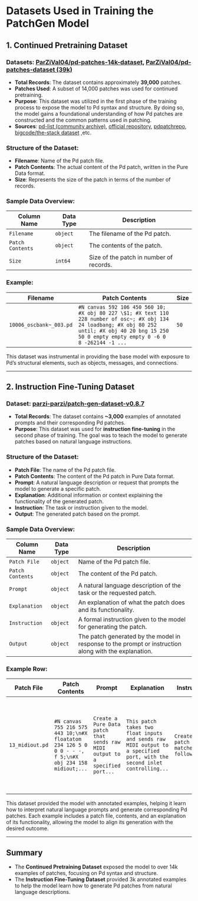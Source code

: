 # Datasets Used in Training the PatchGen Model

## 1. Continued Pretraining Dataset
### Datasets: [ParZiVal04/pd-patches-14k-dataset](https://huggingface.co/datasets/ParZiVal04/Pd-patches-14k-dataset), [ParZiVal04/pd-patches-dataset (39k)](https://huggingface.co/datasets/ParZiVal04/pd-patches-dataset)

- **Total Records**: The dataset contains approximately **39,000** patches.
- **Patches Used**: A subset of 14,000 patches was used for continued pretraining.
- **Purpose**: This dataset was utilized in the first phase of the training process to expose the model to Pd syntax and structure. By doing so, the model gains a foundational understanding of how Pd patches are constructed and the common patterns used in patching.
- **Sources**: [pd-list (community archive)](https://puredata.info/community/lists), [official repository](https://git.purrdata.net/jwilkes/purr-data), [pdpatchrepo](https://forum.pdpatchrepo.info/), [bigcode/the-stack dataset](https://huggingface.co/datasets/bigcode/the-stack/tree/main/data/pure-data) ,etc.

### Structure of the Dataset:
- **Filename**: Name of the Pd patch file.
- **Patch Contents**: The actual content of the Pd patch, written in the Pure Data format.
- **Size**: Represents the size of the patch in terms of the number of records.

### Sample Data Overview:
| Column Name      | Data Type  | Description                                           |
| ---------------- | ---------- | ----------------------------------------------------- |
| `Filename`       | `object`   | The filename of the Pd patch.                         |
| `Patch Contents` | `object`   | The contents of the patch.                             |
| `Size`           | `int64`    | Size of the patch in number of records.               |

### Example:
| Filename      | Patch Contents                                                                                       | Size |
| ------------- | ---------------------------------------------------------------------------------------------------- | ---- |
| `10006_oscbank~_003.pd`  | `#N canvas 592 106 450 560 10; #X obj 80 227 \$1; #X text 110 228 number of osc~; #X obj 134 24 loadbang; #X obj 80 252 until; #X obj 40 20 bng 15 250 50 0 empty empty empty 0 -6 0 8 -262144 -1 ...` | `50` |

This dataset was instrumental in providing the base model with exposure to Pd’s structural elements, such as objects, messages, and connections.

---

## 2. Instruction Fine-Tuning Dataset
### Dataset: [parzi-parzi/patch-gen-dataset-v0.8.7](https://huggingface.co/datasets/parzi-parzi/patch-gen-dataset-v0.8.7)

- **Total Records**: The dataset contains **~3,000** examples of annotated prompts and their corresponding Pd patches.
- **Purpose**: This dataset was used for **instruction fine-tuning** in the second phase of training. The goal was to teach the model to generate patches based on natural language instructions.

### Structure of the Dataset:
- **Patch File**: The name of the Pd patch file.
- **Patch Contents**: The content of the Pd patch in Pure Data format.
- **Prompt**: A natural language description or request that prompts the model to generate a specific patch.
- **Explanation**: Additional information or context explaining the functionality of the generated patch.
- **Instruction**: The task or instruction given to the model.
- **Output**: The generated patch based on the prompt.

### Sample Data Overview:
| Column Name      | Data Type  | Description                                                                            |
| ---------------- | ---------- | -------------------------------------------------------------------------------------- |
| `Patch File`     | `object`   | Name of the Pd patch file.                                                             |
| `Patch Contents` | `object`   | The content of the Pd patch.                                                           |
| `Prompt`         | `object`   | A natural language description of the task or the requested patch.     |
| `Explanation`    | `object`   | An explanation of what the patch does and its functionality.           |
| `Instruction`    | `object`   | A formal instruction given to the model for generating the patch.                      |
| `Output`         | `object`   | The patch generated by the model in response to the prompt or instruction along with the explanation.   |

### Example Row:
| Patch File    | Patch Contents                                                                                             | Prompt                                                                       | Explanation                                                                                                           | Instruction                                    | Output                                                                                                               |
| ------------- | --------------------------------------------------------------------------------------------------------- | ---------------------------------------------------------------------------- | -------------------------------------------------------------------------------------------------------------------- | --------------------------------------------- | -------------------------------------------------------------------------------------------------------------------- |
| `13_midiout.pd` | `#N canvas 755 216 575 443 10;\n#X floatatom 234 126 5 0 0 0 - - -, f 5;\n#X obj 234 158 midiout;...` | `Create a Pure Data patch that sends raw MIDI output to a specified port...` | `This patch takes two float inputs and sends raw MIDI output to a specified port, with the second inlet controlling...` | `Create a Pd patch that matches the following...` | `sure! here's the patch you requested: ``` #N canvas 755 216 575 443 10; #X floatatom 234 126 5 0 0 0 - - -, f 5; #X floatatom 273 126 5 0 0 0 - - -, f 5;`|


This dataset provided the model with annotated examples, helping it learn how to interpret natural language prompts and generate corresponding Pd patches. Each example includes a patch file, contents, and an explanation of its functionality, allowing the model to align its generation with the desired outcome.

---

## Summary
- The **Continued Pretraining Dataset** exposed the model to over 14k examples of patches, focusing on Pd syntax and structure.
- The **Instruction Fine-Tuning Dataset** provided 3k annotated examples to help the model learn how to generate Pd patches from natural language descriptions.
